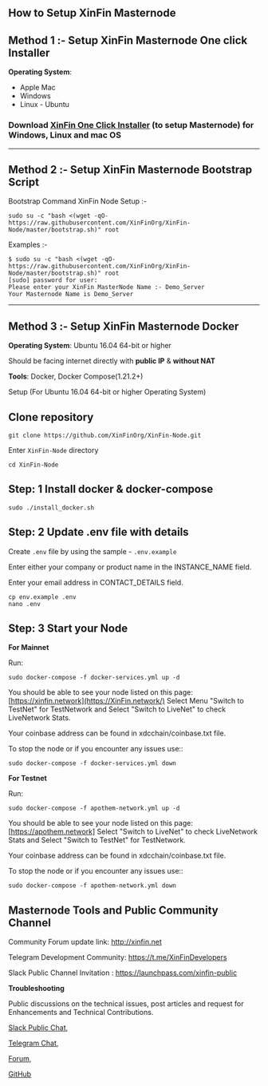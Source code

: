 
## How to Setup XinFin Masternode 

## Method 1 :- Setup XinFin Masternode One click Installer  ##

**Operating System**: 

* Apple Mac
* Windows 
* Linux - Ubuntu

###  Download [XinFin One Click Installer](https://xinfin.org/setup-masternode.php) (to setup Masternode) for Windows, Linux and mac OS ### 

---------------------------------

## Method 2 :- Setup XinFin Masternode Bootstrap Script  ##

Bootstrap Command XinFin Node Setup :- 

```
sudo su -c "bash <(wget -qO- https://raw.githubusercontent.com/XinFinOrg/XinFin-Node/master/bootstrap.sh)" root
```

Examples :- 
```
$ sudo su -c "bash <(wget -qO- https://raw.githubusercontent.com/XinFinOrg/XinFin-Node/master/bootstrap.sh)" root
[sudo] password for user: 
Please enter your XinFin MasterNode Name :- Demo_Server 
Your Masternode Name is Demo_Server

```



---------------------------------

## Method 3 :- Setup XinFin Masternode Docker ##

**Operating System**: Ubuntu 16.04 64-bit or higher 

Should be facing internet directly with **public IP** & **without NAT**

**Tools**: Docker, Docker Compose(1.21.2+)

Setup (For Ubuntu 16.04 64-bit or higher Operating System) 

## Clone repository
```
git clone https://github.com/XinFinOrg/XinFin-Node.git
```

Enter `XinFin-Node` directory
```
cd XinFin-Node
```


## Step: 1 Install docker & docker-compose
    sudo ./install_docker.sh

## Step: 2 Update .env file with details
Create `.env` file by using the sample - `.env.example`

Enter either your company or product name in the INSTANCE_NAME field.

Enter your email address in CONTACT_DETAILS field.

```
cp env.example .env
nano .env
```

## Step: 3 Start your Node

**For Mainnet**

Run:
```
sudo docker-compose -f docker-services.yml up -d
```

You should be able to see your node listed on this page: [https://xinfin.network](https://XinFin.network/) Select Menu "Switch to TestNet" for TestNetwork and Select "Switch to LiveNet" to check LiveNetwork Stats. 

Your coinbase address can be found in xdcchain/coinbase.txt file.

To stop the node or if you encounter any issues use::
```
sudo docker-compose -f docker-services.yml down
```

**For Testnet**

Run:
```
sudo docker-compose -f apothem-network.yml up -d
```

You should be able to see your node listed on this page: [https://apothem.network] Select "Switch to LiveNet" to check LiveNetwork Stats and Select "Switch to TestNet" for TestNetwork.

Your coinbase address can be found in xdcchain/coinbase.txt file.

To stop the node or if you encounter any issues use::
```
sudo docker-compose -f apothem-network.yml down
```

## Masternode Tools and Public Community Channel #

Community Forum update link: http://xinfin.net

Telegram Development Community: https://t.me/XinFinDevelopers

Slack Public Channel Invitation : https://launchpass.com/xinfin-public


**Troubleshooting**

Public discussions on the technical issues, post articles and request for Enhancements and Technical Contributions. 

[Slack Public Chat](https://launchpass.com/xinfin-public), 

[Telegram Chat](http://bit.do/Telegram-XinFinDev), 

[Forum](https://xinfin.net), 

[GitHub](https://github.com/XinFinorg)


